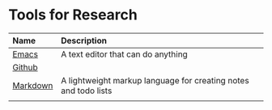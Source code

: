 # Tools for Research

| Name                    | Description                                                     |
| :---                    | :---                                                            |
| [Emacs](emacs.md)       | A text editor that can do anything                              |
| [Github](github.md)     |                                                                 |
| [Markdown](markdown.md) | A lightweight markup language for creating notes and todo lists |
|                         |                                                                 |
